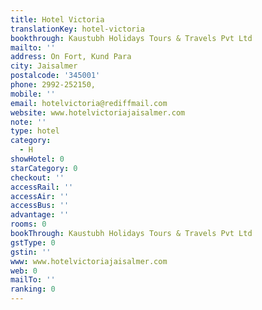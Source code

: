 ```yaml
---
title: Hotel Victoria
translationKey: hotel-victoria
bookthrough: Kaustubh Holidays Tours & Travels Pvt Ltd
mailto: ''
address: On Fort, Kund Para
city: Jaisalmer
postalcode: '345001'
phone: 2992-252150,
mobile: ''
email: hotelvictoria@rediffmail.com
website: www.hotelvictoriajaisalmer.com
note: ''
type: hotel
category:
  - H
showHotel: 0
starCategory: 0
checkout: ''
accessRail: ''
accessAir: ''
accessBus: ''
advantage: ''
rooms: 0
bookThrough: Kaustubh Holidays Tours & Travels Pvt Ltd
gstType: 0
gstin: ''
www: www.hotelvictoriajaisalmer.com
web: 0
mailTo: ''
ranking: 0
---
```







